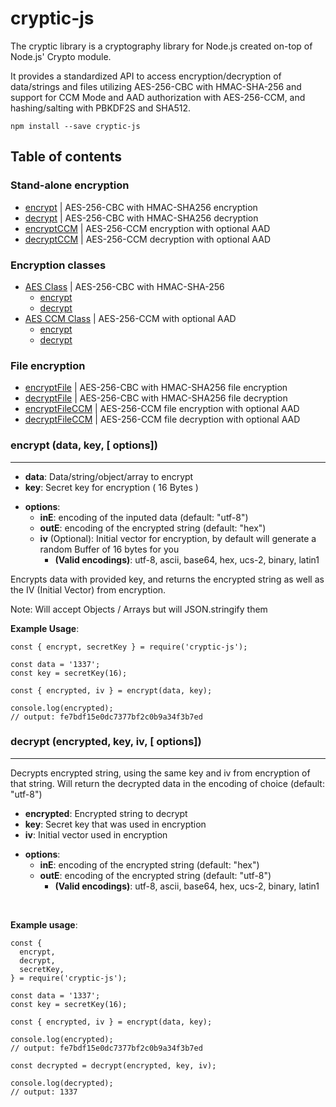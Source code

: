 # cryptic-js

The cryptic library is a cryptography library for Node.js created on-top of Node.js' Crypto module.

It provides a standardized API to access encryption/decryption of data/strings and files utilizing AES-256-CBC with HMAC-SHA-256 and support for CCM Mode and AAD authorization with AES-256-CCM, and hashing/salting with PBKDF2S and SHA512.

```
npm install --save cryptic-js
```

## Table of contents

### Stand-alone encryption

- [encrypt](#encrypt) | AES-256-CBC with HMAC-SHA256 encryption
- [decrypt](#decrypt) | AES-256-CBC with HMAC-SHA256 decryption
- [encryptCCM](#encryptCCM) | AES-256-CCM encryption with optional AAD
- [decryptCCM](#decryptCCM) | AES-256-CCM decryption with optional AAD

### Encryption classes

- [AES Class](#AES-Class) | AES-256-CBC with HMAC-SHA-256
  - [encrypt](#AES.encrypt)
  - [decrypt](#AES.decrypt)
- [AES CCM Class](#AES-CCM-Class) | AES-256-CCM with optional AAD
  - [encrypt](#AES_CCM.encrypt)
  - [decrypt](#AES_CCM.decrypt)

### File encryption

- [encryptFile](#encryptFile) | AES-256-CBC with HMAC-SHA256 file encryption
- [decryptFile](#decryptFile) | AES-256-CBC with HMAC-SHA256 file decryption
- [encryptFileCCM](#encryptFileCCM) | AES-256-CCM file encryption with optional AAD
- [decryptFileCCM](#decryptFileCCM) | AES-256-CCM file decryption with optional AAD

### <b>encrypt (data, key, [ options])</b>

---

- <b>data</b>: Data/string/object/array to encrypt
- <b>key</b>: Secret key for encryption ( 16 Bytes )

* <b>options</b>:
  - <b>inE</b>: encoding of the inputed data (default: "utf-8")
  - <b>outE</b>: encoding of the encrypted string (default: "hex")
  - <b>iv</b> (Optional): Initial vector for encryption, by default will generate a random Buffer of 16 bytes for you
    - <b>(Valid encodings)</b>: utf-8, ascii, base64, hex, ucs-2, binary, latin1

Encrypts data with provided key, and returns the encrypted string as well as the IV (Initial Vector) from encryption.

Note: Will accept Objects / Arrays but will JSON.stringify them

<b>Example Usage</b>:

```
const { encrypt, secretKey } = require('cryptic-js');

const data = '1337';
const key = secretKey(16);

const { encrypted, iv } = encrypt(data, key);

console.log(encrypted);
// output: fe7bdf15e0dc7377bf2c0b9a34f3b7ed
```

### <b>decrypt (encrypted, key, iv, [ options])</b>

---

Decrypts encrypted string, using the same key and iv from encryption of that string. Will return the decrypted data in the encoding of choice (default: "utf-8")

- <b>encrypted</b>: Encrypted string to decrypt
- <b>key</b>: Secret key that was used in encryption
- <b>iv</b>: Initial vector used in encryption

* <b>options</b>:
  - <b>inE</b>: encoding of the encrypted string (default: "hex")
  - <b>outE</b>: encoding of the encrypted string (default: "utf-8")
    - <b>(Valid encodings)</b>: utf-8, ascii, base64, hex, ucs-2, binary, latin1

<br/>

<b>Example usage</b>:

```
const {
  encrypt,
  decrypt,
  secretKey,
} = require('cryptic-js');

const data = '1337';
const key = secretKey(16);

const { encrypted, iv } = encrypt(data, key);

console.log(encrypted);
// output: fe7bdf15e0dc7377bf2c0b9a34f3b7ed

const decrypted = decrypt(encrypted, key, iv);

console.log(decrypted);
// output: 1337
```
